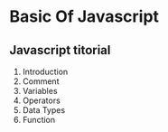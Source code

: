 # Basic Of Javascript

## Javascript titorial
1. Introduction
2. Comment
3. Variables
4. Operators
5. Data Types
6. Function